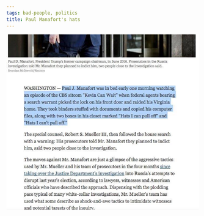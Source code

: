 ```yaml
---
tags: bad-people, politics
title: Paul Manafort's hats
---
```


![manaforthats](https://raw.githubusercontent.com/muneer78/muneer78.github.io/master/images/manaforthats.jpeg)



